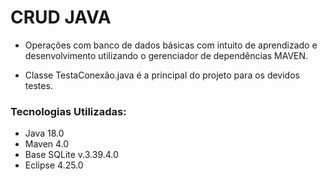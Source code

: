 # CRUD JAVA 
- Operações com banco de dados básicas com intuito de aprendizado e desenvolvimento utilizando o gerenciador
de dependências MAVEN.

- Classe TestaConexão.java é a principal do projeto para os devidos testes. 

### Tecnologias Utilizadas:
- Java 18.0
- Maven 4.0
- Base SQLite v.3.39.4.0
- Eclipse 4.25.0
